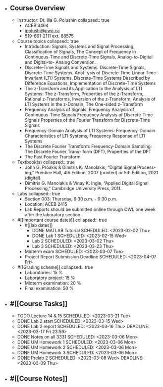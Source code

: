 - ## Course Overview
	- Instructor: Dr. Ilia G. Polushin
	  collapsed:: true
		- ACEB 3464
		- ipolushi@uwo.ca
		- 519-661-2111 ext. 88575
	- Course topics
	  collapsed:: true
		- Introduction: Signals, Systems and Signal Processing, Classification of Signals, The Concept
		  of Frequency in Continuous-Time and Discrete-Time Signals, Analog-to-Digital and Digital-to-
		  Analog Conversion.
		- Discrete-Time Signals and Systems: Discrete-Time Signals, Discrete-Time Systems, Anal-
		  ysis of Discrete-Time Linear Time-Invariant (LTI) Systems, Discrete-Time Systems Described
		  by Difference Equations, Implementation of Discrete-Time Systems
		- The z-Transform and its Application to the Analysis of LTI Systems: The z-Transform,
		  Properties of the z-Transform, Rational z-Transforms, Inversion of the z-Transform, Analysis of
		  LTI Systems in the z-Domain, The One-sided z-Transform
		- Frequency Analysis of Signals: Frequency Analysis of Continuous-Time Signals Frequency
		  Analysis of Discrete-Time Signals Properties of the Fourier Transform for Discrete-Time Signals
		- Frequency-Domain Analysis of LTI Systems: Frequency-Domain Characteristics of LTI
		  Systems, Frequency Response of LTI Systems
		- The Discrete Fourier Transform: Frequency-Domain Sampling: The Discrete Fourier Trans-
		  form (DFT), Properties of the DFT
		- The Fast Fourier Transform
	- Textbook(s)
	  collapsed:: true
		- John G. Proakis & Dimitris K. Manolakis, “Digital Signal Process-
		  ing,” Prentice Hall, 4th Edition, 2007 (printed) or 5th Edition, 2021
		  (digital).
		- Dimitris G. Manolakis & Vinay K. Ingle, “Applied Digital Signal
		  Processing,” Cambridge University Press, 2011.
	- Labs
	  collapsed:: true
		- Section 003: Thursday, 6:30 p.m. - 9:30 p.m.
		- Location: ACEB 2415
		- Lab Reports should be submitted online through OWL one week after the
		  laboratory section
	- #[[Important course dates]]
	  collapsed:: true
		- #[[lab dates]]
			- DONE MATLAB Tutorial
			  SCHEDULED: <2023-02-02 Thu>
			- DONE Lab 1
			  SCHEDULED: <2023-02-15 Wed>
			- Lab 2
			  SCHEDULED: <2023-03-02 Thu>
			- Lab 3
			  SCHEDULED: <2023-03-23 Thu>
		- Midterm exam
		  SCHEDULED: <2023-03-07 Tue>
		- Project Report Submission Deadline
		  SCHEDULED: <2023-04-07 Fri>
	- #[[Grading scheme]]
	  collapsed:: true
		- Laboratories: 15 %
		- Laboratory project: 15 %
		- Midterm examination: 20 %
		- Final examination: 50 %
- ## #[[Course Tasks]]
	- TODO Lecture 14 & 15
	  SCHEDULED: <2023-03-21 Tue>
	- DONE Lab 2 start
	  SCHEDULED: <2023-03-15 Wed>
	- DONE Lab 2 report
	  SCHEDULED: <2023-03-16 Thu>
	  DEADLINE: <2023-03-17 Fri 23:59>
	- DONE Notes on all 3331
	  SCHEDULED: <2023-03-06 Mon>
	- DONE UM Homework 1
	  SCHEDULED: <2023-03-06 Mon>
	- DONE UM Homework 2
	  SCHEDULED: <2023-03-06 Mon>
	- DONE UM Homework 3
	  SCHEDULED: <2023-03-06 Mon>
	- DONE Prelab 2
	  SCHEDULED: <2023-03-08 Wed>
	  DEADLINE: <2023-03-09 Thu>
- ## #[[Course Notes]]